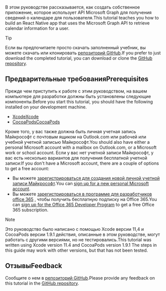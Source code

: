 <!-- markdownlint-disable MD002 MD041 -->

<span data-ttu-id="e264c-101">В этом руководстве рассказывается, как создать собственное приложение, которое использует API Microsoft Graph для получения сведений о календаре для пользователя.</span><span class="sxs-lookup"><span data-stu-id="e264c-101">This tutorial teaches you how to build an React Native app that uses the Microsoft Graph API to retrieve calendar information for a user.</span></span>

> [!TIP]
> <span data-ttu-id="e264c-102">Если вы предпочитаете просто скачать заполненный учебник, вы можете скачать или клонировать [репозиторий GitHub](https://github.com/microsoftgraph/msgraph-training-ios-swift).</span><span class="sxs-lookup"><span data-stu-id="e264c-102">If you prefer to just download the completed tutorial, you can download or clone the [GitHub repository](https://github.com/microsoftgraph/msgraph-training-ios-swift).</span></span>

## <a name="prerequisites"></a><span data-ttu-id="e264c-103">Предварительные требования</span><span class="sxs-lookup"><span data-stu-id="e264c-103">Prerequisites</span></span>

<span data-ttu-id="e264c-104">Прежде чем приступить к работе с этим руководством, на вашем компьютере для разработки должны быть установлены следующие компоненты.</span><span class="sxs-lookup"><span data-stu-id="e264c-104">Before you start this tutorial, you should have the following installed on your development machine.</span></span>

- [<span data-ttu-id="e264c-105">Xcode</span><span class="sxs-lookup"><span data-stu-id="e264c-105">Xcode</span></span>](https://developer.apple.com/xcode/)
- [<span data-ttu-id="e264c-106">CocoaPods</span><span class="sxs-lookup"><span data-stu-id="e264c-106">CocoaPods</span></span>](https://cocoapods.org)

<span data-ttu-id="e264c-107">Кроме того, у вас также должна быть личная учетная запись Майкрософт с почтовым ящиком на Outlook.com или рабочей или учебной учетной записью Майкрософт.</span><span class="sxs-lookup"><span data-stu-id="e264c-107">You should also have either a personal Microsoft account with a mailbox on Outlook.com, or a Microsoft work or school account.</span></span> <span data-ttu-id="e264c-108">Если у вас нет учетной записи Майкрософт, у вас есть несколько вариантов для получения бесплатной учетной записи:</span><span class="sxs-lookup"><span data-stu-id="e264c-108">If you don't have a Microsoft account, there are a couple of options to get a free account:</span></span>

- <span data-ttu-id="e264c-109">Вы можете [зарегистрироваться для создания новой личной учетной записи Майкрософт](https://signup.live.com/signup?wa=wsignin1.0&rpsnv=12&ct=1454618383&rver=6.4.6456.0&wp=MBI_SSL_SHARED&wreply=https://mail.live.com/default.aspx&id=64855&cbcxt=mai&bk=1454618383&uiflavor=web&uaid=b213a65b4fdc484382b6622b3ecaa547&mkt=E-US&lc=1033&lic=1).</span><span class="sxs-lookup"><span data-stu-id="e264c-109">You can [sign up for a new personal Microsoft account](https://signup.live.com/signup?wa=wsignin1.0&rpsnv=12&ct=1454618383&rver=6.4.6456.0&wp=MBI_SSL_SHARED&wreply=https://mail.live.com/default.aspx&id=64855&cbcxt=mai&bk=1454618383&uiflavor=web&uaid=b213a65b4fdc484382b6622b3ecaa547&mkt=E-US&lc=1033&lic=1).</span></span>
- <span data-ttu-id="e264c-110">Вы можете [зарегистрироваться в программе для разработчиков office 365](https://developer.microsoft.com/office/dev-program) , чтобы получить бесплатную подписку на Office 365.</span><span class="sxs-lookup"><span data-stu-id="e264c-110">You can [sign up for the Office 365 Developer Program](https://developer.microsoft.com/office/dev-program) to get a free Office 365 subscription.</span></span>

> [!NOTE]
> <span data-ttu-id="e264c-111">Это руководство было написано с помощью Xcode версии 11,4 и CocoaPods версии 1.9.1 действия, описанные в этом руководстве, могут работать с другими версиями, но не тестировались.</span><span class="sxs-lookup"><span data-stu-id="e264c-111">This tutorial was written using Xcode version 11.4 and CocoaPods version 1.9.1 The steps in this guide may work with other versions, but that has not been tested.</span></span>

## <a name="feedback"></a><span data-ttu-id="e264c-112">Отзывы</span><span class="sxs-lookup"><span data-stu-id="e264c-112">Feedback</span></span>

<span data-ttu-id="e264c-113">Сообщите о нем в [репозиторий GitHub](https://github.com/microsoftgraph/msgraph-training-ios-swift).</span><span class="sxs-lookup"><span data-stu-id="e264c-113">Please provide any feedback on this tutorial in the [GitHub repository](https://github.com/microsoftgraph/msgraph-training-ios-swift).</span></span>
